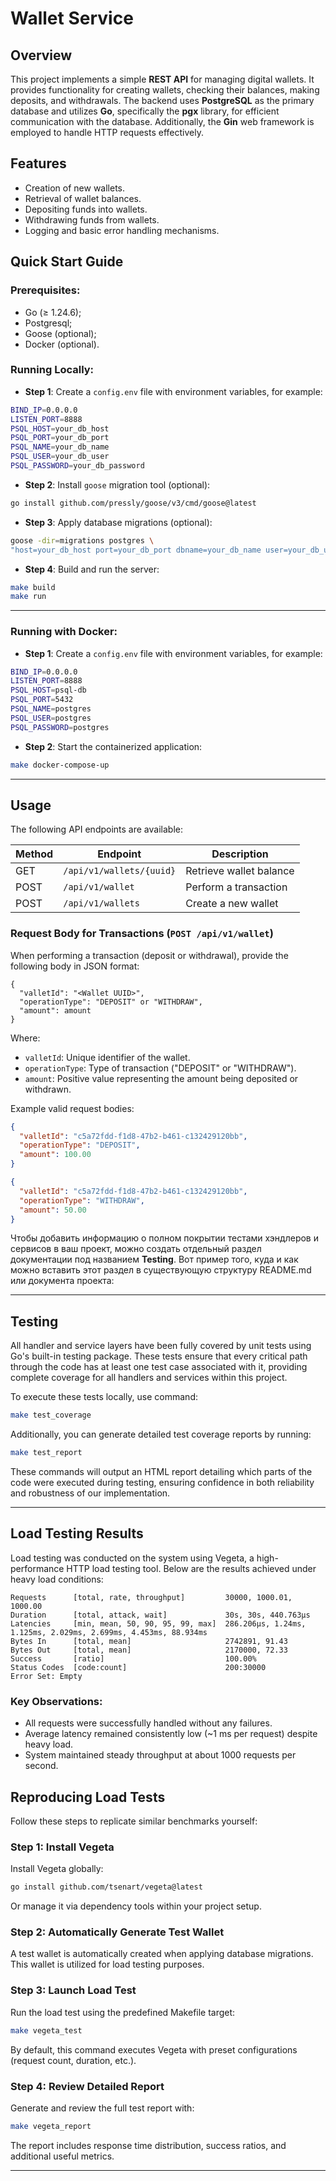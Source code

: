 # Wallet Service

## Overview

This project implements a simple **REST API** for managing digital wallets. It provides functionality for creating wallets, checking their balances, making deposits, and withdrawals. The backend uses **PostgreSQL** as the primary database and utilizes **Go**, specifically the **pgx** library, for efficient communication with the database. Additionally, the **Gin** web framework is employed to handle HTTP requests effectively.

## Features

- Creation of new wallets.
- Retrieval of wallet balances.
- Depositing funds into wallets.
- Withdrawing funds from wallets.
- Logging and basic error handling mechanisms.

## Quick Start Guide

### Prerequisites:
- Go (≥ 1.24.6);
- Postgresql;
- Goose (optional);
- Docker (optional).

### Running Locally:

- **Step 1**: Create a `config.env` file with environment variables, for example:

```bash
BIND_IP=0.0.0.0
LISTEN_PORT=8888
PSQL_HOST=your_db_host
PSQL_PORT=your_db_port
PSQL_NAME=your_db_name
PSQL_USER=your_db_user
PSQL_PASSWORD=your_db_password
```

- **Step 2**: Install `goose` migration tool (optional):

```bash
go install github.com/pressly/goose/v3/cmd/goose@latest
```

- **Step 3**: Apply database migrations (optional):

```bash
goose -dir=migrations postgres \
"host=your_db_host port=your_db_port dbname=your_db_name user=your_db_user password=your_db_password sslmode=disable" up
```

- **Step 4**: Build and run the server:

```bash
make build
make run
```

---

### Running with Docker:

- **Step 1**: Create a `config.env` file with environment variables, for example:

```bash
BIND_IP=0.0.0.0
LISTEN_PORT=8888
PSQL_HOST=psql-db
PSQL_PORT=5432
PSQL_NAME=postgres
PSQL_USER=postgres
PSQL_PASSWORD=postgres
```

- **Step 2**: Start the containerized application:

```bash
make docker-compose-up
```

---

## Usage

The following API endpoints are available:

| Method | Endpoint                   | Description                               |
|--------|----------------------------|-------------------------------------------|
| GET    | `/api/v1/wallets/{uuid}`   | Retrieve wallet balance                    |
| POST   | `/api/v1/wallet`           | Perform a transaction                     |
| POST   | `/api/v1/wallets`          | Create a new wallet                       |

### Request Body for Transactions (`POST /api/v1/wallet`)

When performing a transaction (deposit or withdrawal), provide the following body in JSON format:

```
{
  "valletId": "<Wallet UUID>",
  "operationType": "DEPOSIT" or "WITHDRAW",
  "amount": amount
}
```

Where:

- `valletId`: Unique identifier of the wallet.
- `operationType`: Type of transaction ("DEPOSIT" or "WITHDRAW").
- `amount`: Positive value representing the amount being deposited or withdrawn.

Example valid request bodies:

```json
{
  "valletId": "c5a72fdd-f1d8-47b2-b461-c132429120bb",
  "operationType": "DEPOSIT",
  "amount": 100.00
}
```

```json
{
  "valletId": "c5a72fdd-f1d8-47b2-b461-c132429120bb",
  "operationType": "WITHDRAW",
  "amount": 50.00
}
```

Чтобы добавить информацию о полном покрытии тестами хэндлеров и сервисов в ваш проект, можно создать отдельный раздел документации под названием **Testing**. Вот пример того, куда и как можно вставить этот раздел в существующую структуру README.md или документа проекта:

---

## Testing

All handler and service layers have been fully covered by unit tests using Go's built-in testing package. These tests ensure that every critical path through the code has at least one test case associated with it, providing complete coverage for all handlers and services within this project.

To execute these tests locally, use command:

```bash
make test_coverage
```

Additionally, you can generate detailed test coverage reports by running:

```bash
make test_report
```

These commands will output an HTML report detailing which parts of the code were executed during testing, ensuring confidence in both reliability and robustness of our implementation.

---

## Load Testing Results

Load testing was conducted on the system using Vegeta, a high-performance HTTP load testing tool. Below are the results achieved under heavy load conditions:

```shell
Requests      [total, rate, throughput]         30000, 1000.01, 1000.00
Duration      [total, attack, wait]             30s, 30s, 440.763µs
Latencies     [min, mean, 50, 90, 95, 99, max]  286.206µs, 1.24ms, 1.125ms, 2.029ms, 2.699ms, 4.453ms, 88.934ms
Bytes In      [total, mean]                     2742891, 91.43
Bytes Out     [total, mean]                     2170000, 72.33
Success       [ratio]                           100.00%
Status Codes  [code:count]                      200:30000
Error Set: Empty
```

### Key Observations:
- All requests were successfully handled without any failures.
- Average latency remained consistently low (~1 ms per request) despite heavy load.
- System maintained steady throughput at about 1000 requests per second.

## Reproducing Load Tests

Follow these steps to replicate similar benchmarks yourself:

### Step 1: Install Vegeta

Install Vegeta globally:

```bash
go install github.com/tsenart/vegeta@latest
```

Or manage it via dependency tools within your project setup.

### Step 2: Automatically Generate Test Wallet

A test wallet is automatically created when applying database migrations. This wallet is utilized for load testing purposes.

### Step 3: Launch Load Test

Run the load test using the predefined Makefile target:

```bash
make vegeta_test
```

By default, this command executes Vegeta with preset configurations (request count, duration, etc.).

### Step 4: Review Detailed Report

Generate and review the full test report with:

```bash
make vegeta_report
```

The report includes response time distribution, success ratios, and additional useful metrics.

---
